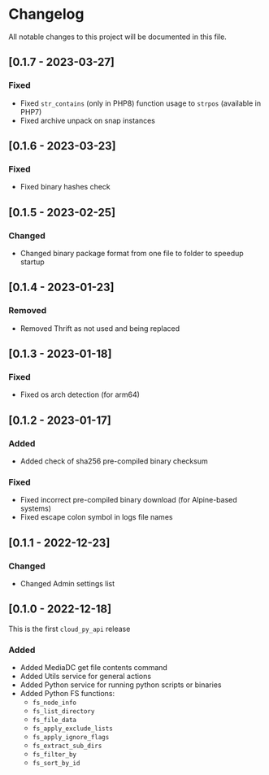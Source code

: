 # Changelog

All notable changes to this project will be documented in this file.

## [0.1.7 - 2023-03-27]

### Fixed

- Fixed `str_contains` (only in PHP8) function usage to `strpos` (available in PHP7)
- Fixed archive unpack on snap instances

## [0.1.6 - 2023-03-23]

### Fixed

- Fixed binary hashes check

## [0.1.5 - 2023-02-25]

### Changed

- Changed binary package format from one file to folder to speedup startup

## [0.1.4 - 2023-01-23]

### Removed

- Removed Thrift as not used and being replaced

## [0.1.3 - 2023-01-18]

### Fixed

- Fixed os arch detection (for arm64)

## [0.1.2 - 2023-01-17]

### Added

- Added check of sha256 pre-compiled binary checksum

### Fixed

- Fixed incorrect pre-compiled binary download (for Alpine-based systems)
- Fixed escape colon symbol in logs file names

## [0.1.1 - 2022-12-23]

### Changed

- Changed Admin settings list

## [0.1.0 - 2022-12-18]

This is the first `cloud_py_api` release

### Added

- Added MediaDC get file contents command
- Added Utils service for general actions
- Added Python service for running python scripts or binaries
- Added Python FS functions:
  * `fs_node_info`
  * `fs_list_directory`
  * `fs_file_data`
  * `fs_apply_exclude_lists`
  * `fs_apply_ignore_flags`
  * `fs_extract_sub_dirs`
  * `fs_filter_by`
  * `fs_sort_by_id`
